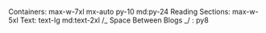 Containers: max-w-7xl mx-auto py-10 md:py-24
Reading Sections: max-w-5xl
Text: text-lg md:text-2xl
/_ Space Between Blogs _/ : py8
